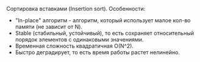 Сортировка вставками (Insertion sort).
Особенности:
- "In-place" алгоритм - алгоритм, который использует малое кол-во памяти (не зависит от N).
- Stable (стабильный, устойчивый), то есть сохраняет относительный порядок элементов с одинаковыми значениями.
- Временная сложность квадратичная O(N^2).
- Быстро деградирует, то есть время работы растет нелинейно.